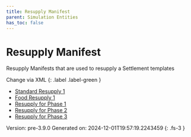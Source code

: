 ```yaml
---
title: Resupply Manifest
parent: Simulation Entities
has_toc: false
---
```

# Resupply Manifest
Resupply Manifests that are used to resupply a Settlement templates

Change via XML
{: .label .label-green }



- [Standard Resupply 1](../manifest/standard-resupply-1.html)
- [Food Resupply 1](../manifest/food-resupply-1.html)
- [Resupply for Phase 1](../manifest/resupply-for-phase-1.html)
- [Resupply for Phase 2](../manifest/resupply-for-phase-2.html)
- [Resupply for Phase 3](../manifest/resupply-for-phase-3.html)

Version: pre-3.9.0 Generated on: 2024-12-01T19:57:19.2243459
{: .fs-3 }
